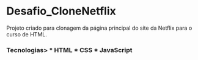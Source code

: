 # Desafio_CloneNetflix

Projeto criado para clonagem da página principal do site da Netflix para o curso de HTML.


<h3> Tecnologias>
* HTML
* CSS
* JavaScript